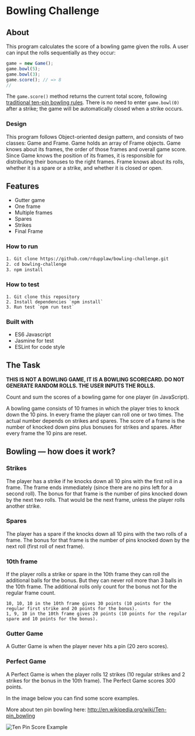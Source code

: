 # Bowling Challenge

## About

This program calculates the score of a bowling game given the rolls. A user can input the rolls sequentially as they occur:

```javascript
game = new Game();
game.bowl(5);
game.bowl(3);
game.score(); // => 8
//
```

The `game.score()` method returns the current total score, following [traditional ten-pin bowling rules](https://en.wikipedia.org/wiki/Ten-pin_bowling#Traditional_scoring). There is no need to enter `game.bowl(0)` after a strike; the game will be automatically closed when a strike occurs.

### Design

This program follows Object-oriented design pattern, and consists of two classes: Game and Frame. Game holds an array of Frame objects. Game knows about its frames, the order of those frames and overall game score. Since Game knows the position of its frames, it is responsible for distributing their bonuses to the right frames. Frame knows about its rolls, whether it is a spare or a strike, and whether it is closed or open.

## Features

- Gutter game
- One frame
- Multiple frames
- Spares
- Strikes
- Final Frame

### How to run

```bash
1. Git clone https://github.com/rdupplaw/bowling-challenge.git
2. cd bowling-challenge
3. npm install
```

### How to test

```
1. Git clone this repository
2. Install dependencies `npm install`
3. Run test `npm run test`
```

### Built with

- ES6 Javascript
- Jasmine for test
- ESLint for code style

## The Task

**THIS IS NOT A BOWLING GAME, IT IS A BOWLING SCORECARD. DO NOT GENERATE RANDOM ROLLS. THE USER INPUTS THE ROLLS.**

Count and sum the scores of a bowling game for one player (in JavaScript).

A bowling game consists of 10 frames in which the player tries to knock down the 10 pins. In every frame the player can roll one or two times. The actual number depends on strikes and spares. The score of a frame is the number of knocked down pins plus bonuses for strikes and spares. After every frame the 10 pins are reset.

## Bowling — how does it work?

### Strikes

The player has a strike if he knocks down all 10 pins with the first roll in a frame. The frame ends immediately (since there are no pins left for a second roll). The bonus for that frame is the number of pins knocked down by the next two rolls. That would be the next frame, unless the player rolls another strike.

### Spares

The player has a spare if the knocks down all 10 pins with the two rolls of a frame. The bonus for that frame is the number of pins knocked down by the next roll (first roll of next frame).

### 10th frame

If the player rolls a strike or spare in the 10th frame they can roll the additional balls for the bonus. But they can never roll more than 3 balls in the 10th frame. The additional rolls only count for the bonus not for the regular frame count.

    10, 10, 10 in the 10th frame gives 30 points (10 points for the regular first strike and 20 points for the bonus).
    1, 9, 10 in the 10th frame gives 20 points (10 points for the regular spare and 10 points for the bonus).

### Gutter Game

A Gutter Game is when the player never hits a pin (20 zero scores).

### Perfect Game

A Perfect Game is when the player rolls 12 strikes (10 regular strikes and 2 strikes for the bonus in the 10th frame). The Perfect Game scores 300 points.

In the image below you can find some score examples.

More about ten pin bowling here: http://en.wikipedia.org/wiki/Ten-pin_bowling

![Ten Pin Score Example](images/example_ten_pin_scoring.png)
